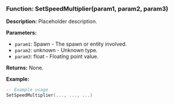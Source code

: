 ### Function: SetSpeedMultiplier(param1, param2, param3)

**Description:**
Placeholder description.

**Parameters:**
- `param1`: Spawn - The spawn or entity involved.
- `param2`: unknown - Unknown type.
- `param3`: float - Floating point value.

**Returns:** None.

**Example:**

```lua
-- Example usage
SetSpeedMultiplier(..., ..., ...)
```
